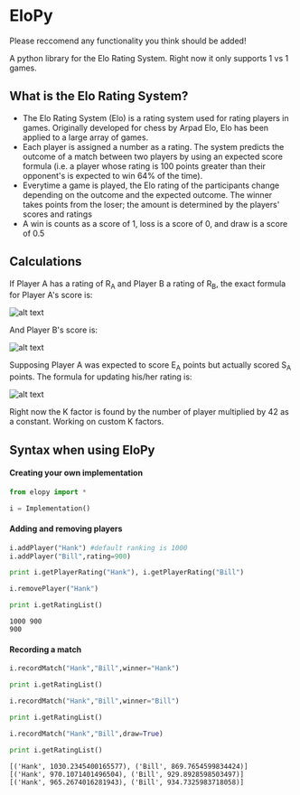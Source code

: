 # EloPy

Please reccomend any functionality you think should be added!

A python library for the Elo Rating System. Right now it only supports 1 vs 1 games.


## What is the Elo Rating System?
* The Elo Rating System (Elo) is a rating system used for rating players in games. Originally developed for chess by Arpad Elo, Elo has been applied to a large array of games.
* Each player is assigned a number as a rating. The system predicts the outcome of a match between two players by using an expected score formula (i.e. a player whose rating is 100 points greater than their opponent's is expected to win 64% of the time).
* Everytime a game is played, the Elo rating of the participants change depending on the outcome and the expected outcome. The winner takes points from the loser; the amount is determined by the players' scores and ratings
* A win is counts as a score of 1, loss is a score of 0, and draw is a score of 0.5


## Calculations
If Player A has a rating of R<sub>A</sub> and Player B a rating of R<sub>B</sub>, the exact formula for Player A's score is:

![alt text](https://wikimedia.org/api/rest_v1/media/math/render/svg/51346e1c65f857c0025647173ae48ddac904adcb)

And Player B's score is:

![alt text](https://wikimedia.org/api/rest_v1/media/math/render/svg/4b340e7d15e61ee7d90f428dcf7f4b3c049d89ff)

Supposing Player A was expected to score E<sub>A</sub> points but actually scored S<sub>A</sub> points. The formula for updating his/her rating is:

![alt text](https://wikimedia.org/api/rest_v1/media/math/render/svg/09a11111b433582eccbb22c740486264549d1129)

Right now the K factor is found by the number of player multiplied by 42 as a constant. Working on custom K factors.

## Syntax when using EloPy

#### Creating your own implementation
```python
from elopy import *

i = Implementation()
```

#### Adding and removing players
```python
i.addPlayer("Hank") #default ranking is 1000
i.addPlayer("Bill",rating=900)

print i.getPlayerRating("Hank"), i.getPlayerRating("Bill")

i.removePlayer("Hank")

print i.getRatingList()
```
```shell
1000 900
900
```

#### Recording a match
```python
i.recordMatch("Hank","Bill",winner="Hank")

print i.getRatingList()

i.recordMatch("Hank","Bill",winner="Bill")

print i.getRatingList()

i.recordMatch("Hank","Bill",draw=True)

print i.getRatingList()
```
```shell
[('Hank', 1030.2345400165577), ('Bill', 869.7654599834424)]
[('Hank', 970.1071401496504), ('Bill', 929.8928598503497)]
[('Hank', 965.2674016281943), ('Bill', 934.7325983718058)]
```
